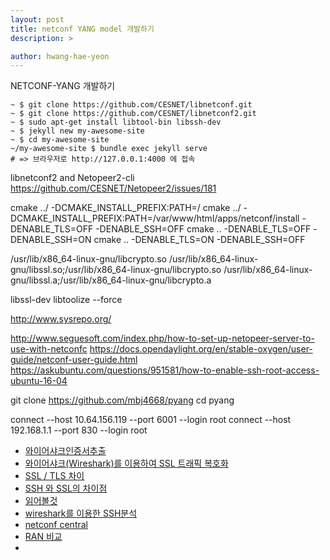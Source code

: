 ```yaml
---
layout: post
title: netconf YANG model 개발하기
description: >

author: hwang-hae-yeon
---
```


NETCONF-YANG 개발하기

```console
~ $ git clone https://github.com/CESNET/libnetconf.git
~ $ git clone https://github.com/CESNET/libnetconf2.git
~ $ sudo apt-get install libtool-bin libssh-dev
~ $ jekyll new my-awesome-site
~ $ cd my-awesome-site
~/my-awesome-site $ bundle exec jekyll serve
# => 브라우저로 http://127.0.0.1:4000 에 접속
```
libnetconf2 and Netopeer2-cli
https://github.com/CESNET/Netopeer2/issues/181

cmake ../ -DCMAKE_INSTALL_PREFIX:PATH=/
cmake ../ -DCMAKE_INSTALL_PREFIX:PATH=/var/www/html/apps/netconf/install -DENABLE_TLS=OFF -DENABLE_SSH=OFF
cmake .. -DENABLE_TLS=OFF -DENABLE_SSH=ON
cmake .. -DENABLE_TLS=ON -DENABLE_SSH=OFF

/usr/lib/x86_64-linux-gnu/libcrypto.so 
 /usr/lib/x86_64-linux-gnu/libssl.so;/usr/lib/x86_64-linux-gnu/libcrypto.so 
 /usr/lib/x86_64-linux-gnu/libssl.a;/usr/lib/x86_64-linux-gnu/libcrypto.a

 libssl-dev
  libtoolize --force

  http://www.sysrepo.org/


http://www.seguesoft.com/index.php/how-to-set-up-netopeer-server-to-use-with-netconfc
https://docs.opendaylight.org/en/stable-oxygen/user-guide/netconf-user-guide.html
https://askubuntu.com/questions/951581/how-to-enable-ssh-root-access-ubuntu-16-04

git clone https://github.com/mbj4668/pyang
cd pyang

connect --host 10.64.156.119 --port 6001 --login root
connect --host 192.168.1.1 --port 830 --login root


* [와이어샤크인증서추출](https://hiseon.me/2018/03/23/wireshark-extract-ssl-certificate/)
* [와이어샤크(Wireshark)를 이용하여 SSL 트래픽 복호화](https://hiseon.me/2018/01/30/decrypt-ssl-traffic/)
* [SSL / TLS 차이](http://boansecurity.blogspot.com/2017/01/network-ssl-tls.html)
* [SSH 와 SSL의 차이점](http://blog.naver.com/PostView.nhn?blogId=finsub&logNo=50038120013&parentCategoryNo=85&viewDate=&currentPage=1&listtype=0)
* [읽어볼것](https://osqa-ask.wireshark.org/questions/51389/which-version-of-wireshark-will-decrypt-an-ssh-session)
* [wireshark를 이용한 SSH분석](https://www.commandlinefu.com/commands/view/4373/analyze-traffic-remotely-over-ssh-w-wireshark)
* [netconf central](http://www.netconfcentral.org/)
* [RAN 비교](https://www.sdxcentral.com/articles/news/xran-open-vran-and-openran-whats-the-difference/2018/04/)
* 



